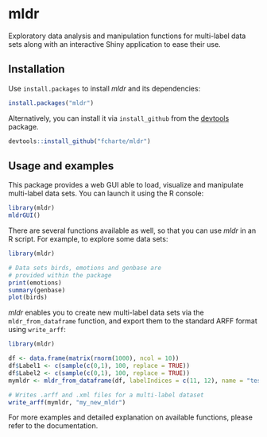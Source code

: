 mldr
====

Exploratory data analysis and manipulation functions for multi-label data sets along
with an interactive Shiny application to ease their use.

## Installation

Use `install.packages` to install *mldr* and its dependencies:

```R
install.packages("mldr")
```

Alternatively, you can install it via `install_github` from the 
[devtools](https://github.com/hadley/devtools) package.

```R
devtools::install_github("fcharte/mldr")
```

## Usage and examples

This package provides a web GUI able to load, visualize and manipulate 
multi-label data sets. You can launch it using the R console:

```R
library(mldr)
mldrGUI()
```

There are several functions available as well, so that you can
use *mldr* in an R script. For example, to explore some data sets:

```R
library(mldr)

# Data sets birds, emotions and genbase are
# provided within the package
print(emotions)
summary(genbase)
plot(birds)
```

*mldr* enables you to create new multi-label data sets via the 
`mldr_from_dataframe` function, and export them to the standard 
ARFF format using `write_arff`:

```R
library(mldr)

df <- data.frame(matrix(rnorm(1000), ncol = 10))
df$Label1 <- c(sample(c(0,1), 100, replace = TRUE))
df$Label2 <- c(sample(c(0,1), 100, replace = TRUE))
mymldr <- mldr_from_dataframe(df, labelIndices = c(11, 12), name = "testMLDR")

# Writes .arff and .xml files for a multi-label dataset
write_arff(mymldr, "my_new_mldr")
```

For more examples and detailed explanation on available functions, 
please refer to the documentation.
